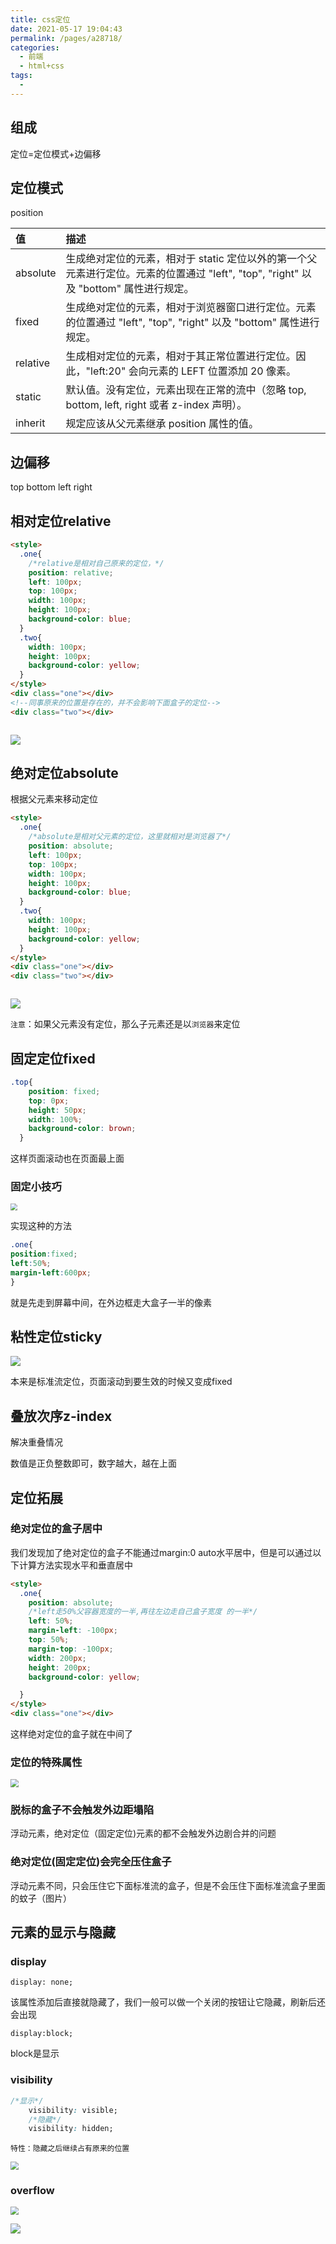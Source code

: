 ```yaml
---
title: css定位
date: 2021-05-17 19:04:43
permalink: /pages/a28718/
categories:
  - 前端
  - html+css
tags:
  - 
---
```



## 组成

定位=定位模式+边偏移

## 定位模式

position

| 值       | 描述                                                         |
| :------- | :----------------------------------------------------------- |
| absolute | 生成绝对定位的元素，相对于 static 定位以外的第一个父元素进行定位。元素的位置通过 "left", "top", "right" 以及 "bottom" 属性进行规定。 |
| fixed    | 生成绝对定位的元素，相对于浏览器窗口进行定位。元素的位置通过 "left", "top", "right" 以及 "bottom" 属性进行规定。 |
| relative | 生成相对定位的元素，相对于其正常位置进行定位。因此，"left:20" 会向元素的 LEFT 位置添加 20 像素。 |
| static   | 默认值。没有定位，元素出现在正常的流中（忽略 top, bottom, left, right 或者 z-index 声明）。 |
| inherit  | 规定应该从父元素继承 position 属性的值。                     |

## 边偏移

top bottom left right

## 相对定位relative

```html
<style>
  .one{
    /*relative是相对自己原来的定位，*/
    position: relative;
    left: 100px;
    top: 100px;
    width: 100px;
    height: 100px;
    background-color: blue;
  }
  .two{
    width: 100px;
    height: 100px;
    background-color: yellow;
  }
</style>
<div class="one"></div>
<!--同事原来的位置是存在的，并不会影响下面盒子的定位-->
<div class="two"></div>



```

![](https://gitee.com/lukexiaoasusual/images/raw/master/img/20210414133622.png)

## 绝对定位absolute

根据父元素来移动定位

```html
<style>
  .one{
    /*absolute是相对父元素的定位，这里就相对是浏览器了*/
    position: absolute;
    left: 100px;
    top: 100px;
    width: 100px;
    height: 100px;
    background-color: blue;
  }
  .two{
    width: 100px;
    height: 100px;
    background-color: yellow;
  }
</style>
<div class="one"></div>
<div class="two"></div>



```

![](https://gitee.com/lukexiaoasusual/images/raw/master/img/20210414134104.png)

`注意`：如果父元素没有定位，那么子元素还是以`浏览器`来定位

## 固定定位fixed

```css
.top{
    position: fixed;
    top: 0px;
    height: 50px;
    width: 100%;
    background-color: brown;
  }
```

 这样页面滚动也在页面最上面

### 固定小技巧

<img src="https://gitee.com/lukexiaoasusual/images/raw/master/img/20210414145409.png" style="zoom:67%;" />

实现这种的方法

```css
.one{
position:fixed;
left:50%;
margin-left:600px;
}
```

就是先走到屏幕中间，在外边框走大盒子一半的像素

## 粘性定位sticky

![](https://gitee.com/lukexiaoasusual/images/raw/master/img/20210414145806.png)

本来是标准流定位，页面滚动到要生效的时候又变成fixed

## 叠放次序z-index

解决重叠情况

数值是正负整数即可，数字越大，越在上面

## 定位拓展

### 绝对定位的盒子居中

我们发现加了绝对定位的盒子不能通过margin:0 auto水平居中，但是可以通过以下计算方法实现水平和垂直居中

```html
<style>
  .one{
    position: absolute;
    /*left走50%父容器宽度的一半,再往左边走自己盒子宽度 的一半*/
    left: 50%;
    margin-left: -100px;
    top: 50%;
    margin-top: -100px;
    width: 200px;
    height: 200px;
    background-color: yellow;

  }
</style>
<div class="one"></div>


```

这样绝对定位的盒子就在中间了

### 定位的特殊属性

<img src="https://gitee.com/lukexiaoasusual/images/raw/master/img/20210416200351.png" style="zoom:80%;" />

### 脱标的盒子不会触发外边距塌陷

浮动元素，绝对定位（固定定位)元素的都不会触发外边剧合并的问题

### 绝对定位(固定定位)会完全压住盒子

浮动元素不同，只会压住它下面标准流的盒子，但是不会压住下面标准流盒子里面的蚊子（图片）

## 元素的显示与隐藏

### display

```
display: none;
```

该属性添加后直接就隐藏了，我们一般可以做一个关闭的按钮让它隐藏，刷新后还会出现

```
display:block;
```

block是显示

### visibility

```css
/*显示*/
    visibility: visible;
    /*隐藏*/
    visibility: hidden;
```

`特性：隐藏之后继续占有原来的位置`

<img src="https://gitee.com/lukexiaoasusual/images/raw/master/img/20210417065820.png" style="zoom:80%;" />

### overflow

<img src="https://gitee.com/lukexiaoasusual/images/raw/master/img/20210417070814.png" style="zoom:80%;" />

![](https://gitee.com/lukexiaoasusual/images/raw/master/img/20210417070929.png)

